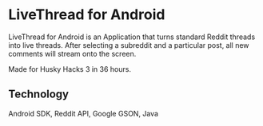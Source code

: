 # LiveThread for Android

LiveThread for Android is an Application that turns standard Reddit threads into live threads. After selecting a subreddit and a particular post, all new comments will stream onto the screen.

Made for Husky Hacks 3 in 36 hours.

## Technology
Android SDK, Reddit API, Google GSON, Java

